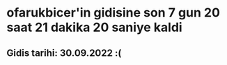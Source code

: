 # ofarukbicer'in gidisine son 7 gun 20 saat 21 dakika 20 saniye kaldi

## Gidis tarihi: 30.09.2022 :(